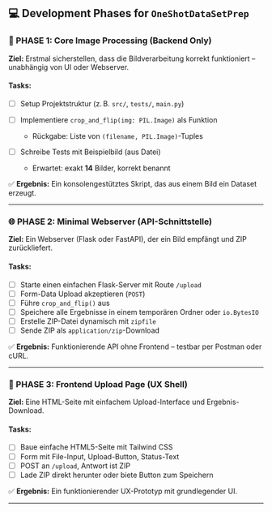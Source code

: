 ## 💻 Development Phases for `OneShotDataSetPrep`

### 🔨 PHASE 1: Core Image Processing (Backend Only)

**Ziel:** Erstmal sicherstellen, dass die Bildverarbeitung korrekt funktioniert – unabhängig von UI oder Webserver.

#### Tasks:

* [ ] Setup Projektstruktur (z. B. `src/`, `tests/`, `main.py`)
* [ ] Implementiere `crop_and_flip(img: PIL.Image)` als Funktion

  * Rückgabe: Liste von `(filename, PIL.Image)`-Tuples
* [ ] Schreibe Tests mit Beispielbild (aus Datei)

  * Erwartet: exakt **14** Bilder, korrekt benannt

✅ **Ergebnis:** Ein konsolengestütztes Skript, das aus einem Bild ein Dataset erzeugt.

---

### 🌐 PHASE 2: Minimal Webserver (API-Schnittstelle)

**Ziel:** Ein Webserver (Flask oder FastAPI), der ein Bild empfängt und ZIP zurückliefert.

#### Tasks:

* [ ] Starte einen einfachen Flask-Server mit Route `/upload`
* [ ] Form-Data Upload akzeptieren (`POST`)
* [ ] Führe `crop_and_flip()` aus
* [ ] Speichere alle Ergebnisse in einem temporären Ordner oder `io.BytesIO`
* [ ] Erstelle ZIP-Datei dynamisch mit `zipfile`
* [ ] Sende ZIP als `application/zip`-Download

✅ **Ergebnis:** Funktionierende API ohne Frontend – testbar per Postman oder cURL.

---

### 🎨 PHASE 3: Frontend Upload Page (UX Shell)

**Ziel:** Eine HTML-Seite mit einfachem Upload-Interface und Ergebnis-Download.

#### Tasks:

* [ ] Baue einfache HTML5-Seite mit Tailwind CSS
* [ ] Form mit File-Input, Upload-Button, Status-Text
* [ ] POST an `/upload`, Antwort ist ZIP
* [ ] Lade ZIP direkt herunter oder biete Button zum Speichern

✅ **Ergebnis:** Ein funktionierender UX-Prototyp mit grundlegender UI.

---
